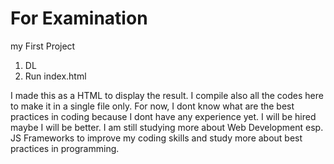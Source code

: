 <h1>For Examination</h1>
<p>my First Project</p>

<ol>
  <li>DL</li>
  <li>Run index.html</li>
</ol>

I made this as a HTML to display the result.
I compile also all the codes here to make it in a single file only.
For now, I dont know what are the best practices in coding because I dont have any experience yet. I will be hired maybe I will be better.
I am still studying more about Web Development esp. JS Frameworks to improve my coding skills and
study more about best practices in programming.
